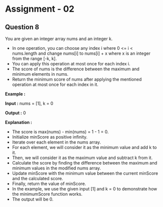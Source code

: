 # **Assignment - 02**

## **Question 8**
You are given an integer array nums and an integer k.
- In one operation, you can choose any index i where 0 <= i < nums.length and change nums[i] to nums[i] + x where x is an integer from the range [-k, k]. 
- You can apply this operation at most once for each index i.
- The score of nums is the difference between the maximum and minimum elements in nums.
- Return the minimum score of nums after applying the mentioned operation at most once for each index in it.

**Example :**

**Input :** nums = [1], k = 0

**Output :** 0

**Explanation :** 
- The score is max(nums) - min(nums) = 1 - 1 = 0.
- Initialize minScore as positive infinity.
- Iterate over each element in the nums array.
- For each element, we will consider it as the minimum value and add k to it.
- Then, we will consider it as the maximum value and subtract k from it.
- Calculate the score by finding the difference between the maximum and minimum values in the modified nums array.
- Update minScore with the minimum value between the current minScore and the calculated score.
- Finally, return the value of minScore.
- In the example, we use the given input [1] and k = 0 to demonstrate how the minimumScore function works.
- The output will be 0.



